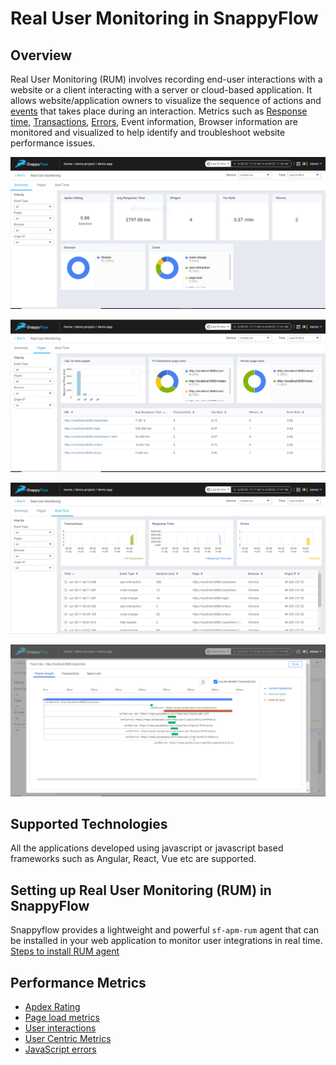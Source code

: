# Real User Monitoring in SnappyFlow

## Overview

Real User Monitoring (RUM) involves recording end-user interactions with a website or a client interacting with a server or cloud-based application. It  allows website/application owners to visualize the sequence of actions and [events](./RUM_Glossary/#event) that takes place during an interaction. Metrics such as [Response time](./RUM_Glossary/#response-time), [Transactions](./RUM_Glossary/#transaction), [Errors](./RUM_Glossary.md/#error), Event information, Browser information are monitored and visualized to help identify and troubleshoot website performance issues. 

![image](images/doc1.png)

![image](images/doc2.png)

![image](images/doc3.png)

![image](images/doc4.png)


## Supported Technologies  

All the applications developed using javascript or javascript based frameworks such as Angular, React, Vue etc are supported.  


## Setting up Real User Monitoring (RUM) in SnappyFlow

Snappyflow provides a lightweight and powerful `sf-apm-rum` agent that can be installed in your web application to monitor user integrations in real time. [Steps to install RUM agent](./RUM_agent_installation.md)

## Performance Metrics

- [Apdex Rating](./RUM_Metrics.md/#apdex-rating)
- [Page load metrics](./RUM_Metrics.md/#page-load-metrics)
- [User interactions](./RUM_Metrics.md/#user-interactions)
- [User Centric Metrics](./RUM_Metrics.md/#user-centric-metrics)
- [JavaScript errors](./RUM_Metrics.md/#javascript-errors)


